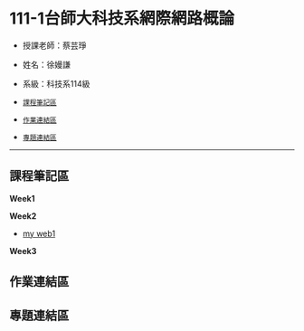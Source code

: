 # 111-1台師大科技系網際網路概論

* 授課老師：蔡芸琤
* 姓名：徐嫚謙
* 系級：科技系114級

* [`課程筆記區`](https://github.com/Manchien/web/blob/main/README.md#%E8%AA%B2%E7%A8%8B%E7%AD%86%E8%A8%98%E5%8D%80)
* [`作業連結區`](https://github.com/Manchien/web/blob/main/README.md#%E4%BD%9C%E6%A5%AD%E9%80%A3%E7%B5%90%E5%8D%80)
* [`專題連結區`](https://github.com/Manchien/web/blob/main/README.md#%E5%B0%88%E9%A1%8C%E9%80%A3%E7%B5%90%E5%8D%80)
---
## 課程筆記區
**Week1**

**Week2**
* [my web1](https://manchien.github.io/web/mypage/)

**Week3**
## 作業連結區 
## 專題連結區

